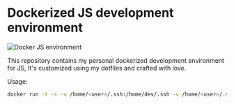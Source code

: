 # Dockerized JS development environment
![Docker JS environment](http://i.imgur.com/8PwCETt.png)

This repository contains my personal dockerized development environment for JS, It's customized using my dotfiles and crafted with love.

Usage:

```bash
docker run -t -i -v /home/<user>/.ssh:/home/dev/.ssh -v /home/<user>/.ssh:/home/dev/.ssh -v /home/<user>/Code:/home/dev/Code --net=host jcorral/docker-devenv-js
```
